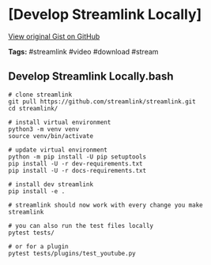 # [Develop Streamlink Locally] 

[View original Gist on GitHub](https://gist.github.com/Integralist/831298624d7171b155dd58b45341c576)

**Tags:** #streamlink #video #download #stream

## Develop Streamlink Locally.bash

```shell
# clone streamlink
git pull https://github.com/streamlink/streamlink.git
cd streamlink/

# install virtual environment
python3 -m venv venv
source venv/bin/activate

# update virtual environment
python -m pip install -U pip setuptools
pip install -U -r dev-requirements.txt
pip install -U -r docs-requirements.txt

# install dev streamlink
pip install -e .

# streamlink should now work with every change you make
streamlink

# you can also run the test files locally
pytest tests/

# or for a plugin
pytest tests/plugins/test_youtube.py
```

